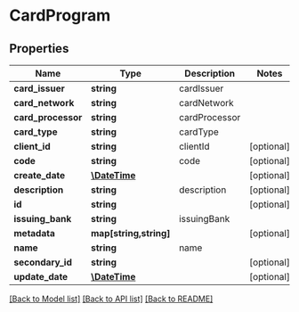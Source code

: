 # CardProgram

## Properties
Name | Type | Description | Notes
------------ | ------------- | ------------- | -------------
**card_issuer** | **string** | cardIssuer | 
**card_network** | **string** | cardNetwork | 
**card_processor** | **string** | cardProcessor | 
**card_type** | **string** | cardType | 
**client_id** | **string** | clientId | [optional] 
**code** | **string** | code | [optional] 
**create_date** | [**\DateTime**](\DateTime.md) |  | [optional] 
**description** | **string** | description | [optional] 
**id** | **string** |  | [optional] 
**issuing_bank** | **string** | issuingBank | 
**metadata** | **map[string,string]** |  | [optional] 
**name** | **string** | name | 
**secondary_id** | **string** |  | [optional] 
**update_date** | [**\DateTime**](\DateTime.md) |  | [optional] 

[[Back to Model list]](../README.md#documentation-for-models) [[Back to API list]](../README.md#documentation-for-api-endpoints) [[Back to README]](../README.md)



